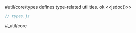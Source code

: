 #util/core/types defines type-related utilities. ok
<<jsdoc()>>

```js_removed:types.js
// types.js
```

#_util/core